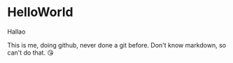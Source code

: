 # HelloWorld
Hallao

This is me, doing github, never done a git before. 
Don't know markdown, so can't do that.
😘
